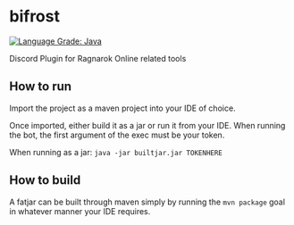 # bifrost
[![Language Grade: Java](https://img.shields.io/lgtm/grade/java/g/HuiJun/bifrost.svg?logo=lgtm&logoWidth=18)](https://lgtm.com/projects/g/HuiJun/bifrost/context:java)

Discord Plugin for Ragnarok Online related tools

## How to run

Import the project as a maven project into your IDE of choice.

Once imported, either build it as a jar or run it from your IDE. When
running the bot, the first argument of the exec must be your token.

When running as a jar: `java -jar builtjar.jar TOKENHERE`

## How to build

A fatjar can be built through maven simply by running the `mvn package`
goal in whatever manner your IDE requires.
